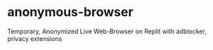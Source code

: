 # anonymous-browser
Temporary, Anonymized Live Web-Browser on Replit with adblocker, privacy extensions

